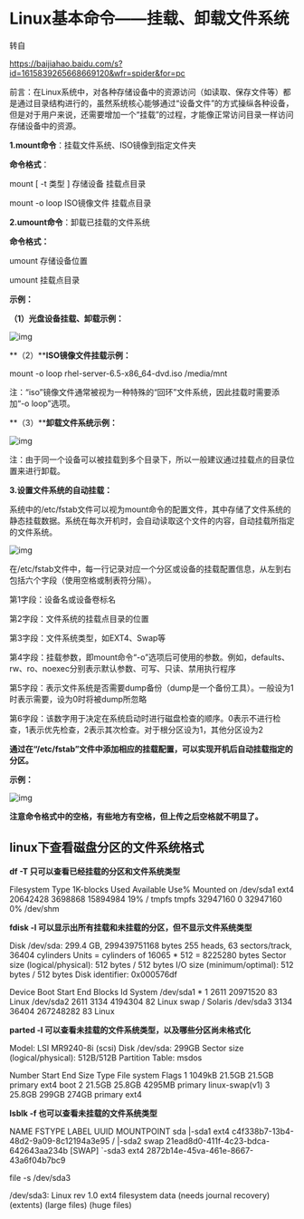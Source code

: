 # Linux基本命令——挂载、卸载文件系统

转自

<https://baijiahao.baidu.com/s?id=1615839265668669120&wfr=spider&for=pc>



前言：在Linux系统中，对各种存储设备中的资源访问（如读取、保存文件等）都是通过目录结构进行的，虽然系统核心能够通过“设备文件”的方式操纵各种设备，但是对于用户来说，还需要增加一个“挂载”的过程，才能像正常访问目录一样访问存储设备中的资源。

**1.mount命令**：挂载文件系统、ISO镜像到指定文件夹

**命令格式**：

mount [ -t 类型 ] 存储设备 挂载点目录

mount -o loop ISO镜像文件 挂载点目录

**2.umount命令**：卸载已挂载的文件系统

**命令格式：**

umount 存储设备位置

umount 挂载点目录

**示例：**

**（1）光盘设备挂载、卸载示例：**



![img](https://ss0.baidu.com/6ONWsjip0QIZ8tyhnq/it/u=483871122,2998760256&fm=173&app=49&f=JPEG?w=640&h=423&s=80735F905D9C7DED5E6534DB030010F0)

**（2）****ISO镜像文件挂载示例：**

mount -o loop rhel-server-6.5-x86_64-dvd.iso /media/mnt

注：“iso”镜像文件通常被视为一种特殊的“回环”文件系统，因此挂载时需要添加“-o loop”选项。

**（3）****卸载文件系统示例：**



![img](https://ss0.baidu.com/6ONWsjip0QIZ8tyhnq/it/u=49501044,3004115366&fm=173&app=49&f=JPEG?w=640&h=143&s=0221DB00D292A592E86F545B0300C091)

注：由于同一个设备可以被挂载到多个目录下，所以一般建议通过挂载点的目录位置来进行卸载。

**3.设置文件系统的自动挂载：**

系统中的/etc/fstab文件可以视为mount命令的配置文件，其中存储了文件系统的静态挂载数据。系统在每次开机时，会自动读取这个文件的内容，自动挂载所指定的文件系统。

![img](https://ss0.baidu.com/6ONWsjip0QIZ8tyhnq/it/u=4162684287,3603012353&fm=173&app=49&f=JPEG?w=640&h=388&s=3E0675231B1C74C85CDD01DA0000D0B3)

在/etc/fstab文件中，每一行记录对应一个分区或设备的挂载配置信息，从左到右包括六个字段（使用空格或制表符分隔）。

第1字段：设备名或设备卷标名

第2字段：文件系统的挂载点目录的位置

第3字段：文件系统类型，如EXT4、Swap等

第4字段：挂载参数，即mount命令“-o”选项后可使用的参数。例如，defaults、rw、ro、noexec分别表示默认参数、可写、只读、禁用执行程序

第5字段：表示文件系统是否需要dump备份（dump是一个备份工具）。一般设为1时表示需要，设为0时将被dump所忽略

第6字段：该数字用于决定在系统启动时进行磁盘检查的顺序。0表示不进行检查，1表示优先检查，2表示其次检查。对于根分区设为1，其他分区设为2

**通过在“/etc/fstab”文件中添加相应的挂载配置，可以实现开机后自动挂载指定的分区。**

**示例：**



![img](https://ss2.baidu.com/6ONYsjip0QIZ8tyhnq/it/u=1587672227,412668986&fm=173&app=49&f=JPEG?w=640&h=158&s=81335F90CA4CFD0350FC81D10300D0F3)

**注意命令格式中的空格，有些地方有空格，但上传之后空格就不明显了。**

## linux下查看磁盘分区的文件系统格式
**df -T 只可以查看已经挂载的分区和文件系统类型**

Filesystem Type 1K-blocks Used Available Use% Mounted on
/dev/sda1 ext4 20642428 3698868 15894984 19% /
tmpfs tmpfs 32947160 0 32947160 0% /dev/shm


**fdisk -l 可以显示出所有挂载和未挂载的分区，但不显示文件系统类型**

Disk /dev/sda: 299.4 GB, 299439751168 bytes
255 heads, 63 sectors/track, 36404 cylinders
Units = cylinders of 16065 * 512 = 8225280 bytes
Sector size (logical/physical): 512 bytes / 512 bytes
I/O size (minimum/optimal): 512 bytes / 512 bytes
Disk identifier: 0x000576df

Device Boot Start End Blocks Id System
/dev/sda1 * 1 2611 20971520 83 Linux
/dev/sda2 2611 3134 4194304 82 Linux swap / Solaris
/dev/sda3 3134 36404 267248282 83 Linux


**parted -l 可以查看未挂载的文件系统类型，以及哪些分区尚未格式化**

Model: LSI MR9240-8i (scsi)
Disk /dev/sda: 299GB
Sector size (logical/physical): 512B/512B
Partition Table: msdos

Number Start End Size Type File system Flags
1 1049kB 21.5GB 21.5GB primary ext4 boot
2 21.5GB 25.8GB 4295MB primary linux-swap(v1)
3 25.8GB 299GB 274GB primary ext4


**lsblk -f 也可以查看未挂载的文件系统类型**

NAME FSTYPE LABEL UUID MOUNTPOINT
sda 
|-sda1 ext4 c4f338b7-13b4-48d2-9a09-8c12194a3e95 /
|-sda2 swap 21ead8d0-411f-4c23-bdca-642643aa234b [SWAP]
`-sda3 ext4 2872b14e-45va-461e-8667-43a6f04b7bc9

 

file -s /dev/sda3

/dev/sda3: Linux rev 1.0 ext4 filesystem data (needs journal recovery) (extents) (large files) (huge files)
